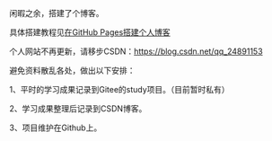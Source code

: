 闲暇之余，搭建了个博客。

具体搭建教程见[在GitHub Pages搭建个人博客](http://www.dingyonghui.cn/2018/10/02/index-%E5%9C%A8GitHub-Pages%E6%90%AD%E5%BB%BA%E4%B8%AA%E4%BA%BA%E5%8D%9A%E5%AE%A2.html)


个人网站不再更新，请移步CSDN：https://blog.csdn.net/qq_24891153

避免资料散乱各处，做出以下安排：

1、平时的学习成果记录到Gitee的study项目。（目前暂时私有）

2、学习成果整理后记录到CSDN博客。

3、项目维护在Github上。
